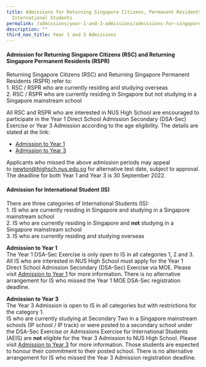 ```yaml
---
title: Admissions for Returning Singapore Citizens, Permanent Residents and
  International Students
permalink: /admissions/year-1-and-3-admissions/admissions-for-singapore-citizen-pr-and-international-students/
description: ""
third_nav_title: Year 1 and 3 Admissions
---
```

#### **Admission for Returning Singapore Citizens (RSC) and Returning Singapore Permanent Residents (RSPR)**
Returning Singapore Citizens (RSC) and Returning Singapore Permanent Residents (RSPR) refer to:<br>
1\.  RSC / RSPR who are currently residing and studying overseas<br>
2\.  RSC / RSPR who are currently residing in Singapore but&nbsp;not&nbsp;studying in a Singapore mainstream school

All RSC and RSPR who are interested in NUS High School are encouraged to participate in the Year 1 Direct School Admission Secondary (DSA-Sec) Exercise or Year 3 Admission according to the age eligibility. The details are stated at the link:
*   [Admission to Year 1](https://staging.d1bl70m167uzkq.amplifyapp.com/admissions/year-1-and-3-admissions/year-1-admissions/)
*   [Admission to Year 3](https://staging.d1bl70m167uzkq.amplifyapp.com/admissions/year-1-and-3-admissions/year-3-admissions/)

Applicants who missed the above admission periods may appeal to&nbsp;[newton@highsch.nus.edu.sg](mailto:newton@highsch.nus.edu.sg)&nbsp;for alternative test date, subject to approval. The deadline for both Year 1 and Year 3 is 30 September 2022.

#### **Admission for International Student (IS)**
There are three categories of International Students (IS):<br>
1\.  IS who are currently residing in Singapore and studying in a Singapore mainstream school<br>
2\.  IS who are currently residing in Singapore and&nbsp;**not**&nbsp;studying in a Singapore mainstream school<br>
3\.  IS who are currently residing and studying overseas

**Admission to Year 1**<br>
The Year 1 DSA-Sec Exercise is only open to IS in all categories 1, 2 and 3.<br>All IS who are interested in NUS High School must apply for the Year 1 Direct School Admission Secondary (DSA-Sec) Exercise via MOE. Please visit&nbsp;[Admission to Year 1](https://staging.d1bl70m167uzkq.amplifyapp.com/admissions/year-1-and-3-admissions/year-1-admissions/)&nbsp;for more information. There is no alternative arrangement for IS who missed the Year 1 MOE DSA-Sec registration deadline.

**Admission to Year 3**<br>
The Year 3 Admission is open to IS in all categories but with restrictions for the category 1.<br> 
IS who are currently studying at Secondary Two in a Singapore mainstream schools&nbsp;(IP school / IP track) or were posted to a secondary school under the DSA-Sec Exercise or Admissions Exercise for International Students (AEIS)&nbsp;are&nbsp;**not**&nbsp;eligible for the Year 3 Admission to NUS High School. Please visit&nbsp;[Admission to Year 3](https://staging.d1bl70m167uzkq.amplifyapp.com/admissions/year-1-and-3-admissions/year-3-admissions/)&nbsp;for more information.&nbsp;Those students are expected to honour their commitment to their posted school.&nbsp;There is no alternative arrangement for IS who missed the Year 3 Admission registration deadline.